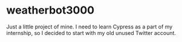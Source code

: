 # weatherbot3000

Just a little project of mine. I need to learn Cypress as a part of my internship, so I decided to start with my old unused Twitter account. 